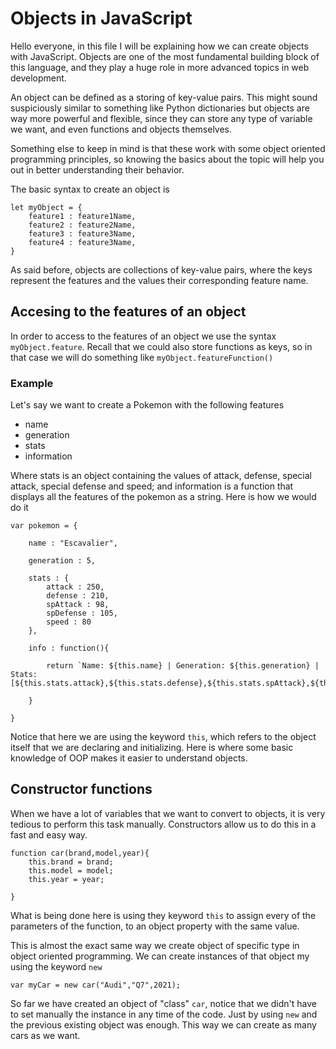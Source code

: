 # Objects in JavaScript

Hello everyone, in this file I will be explaining how we can create objects with JavaScript. Objects are one of the most fundamental building block of this language, and they play a huge role in more advanced topics in web development.

An object can be defined as a storing of key-value pairs. This might sound suspiciously similar to something like Python dictionaries but objects are way more powerful and flexible, since they can store any type of variable we want, and even functions and objects themselves. 

Something else to keep in mind is that these work with some object oriented programming principles, so knowing the basics about the topic will help you out in better understanding their behavior. 

The basic syntax to create an object is 

```
let myObject = {
    feature1 : feature1Name,
    feature2 : feature2Name,
    feature3 : feature3Name,
    feature4 : feature3Name,
}
```

As said before, objects are collections of key-value pairs, where the keys represent the features and the values their corresponding feature name. 

## Accesing to the features of an object

In order to access to the features of an object we use the syntax `myObject.feature`. Recall that we could also store functions as keys, so in that case we will do something like `myObject.featureFunction()`

### Example
Let's say we want to create a Pokemon with the following features

- name
- generation
- stats
- information
  
Where stats is an object containing the values of attack, defense, special attack, special defense and speed; and information is a function that displays all the features of the pokemon as a string. Here is how we would do it


```
var pokemon = {

    name : "Escavalier",

    generation : 5,

    stats : {
        attack : 250,
        defense : 210,
        spAttack : 98,
        spDefense : 105,
        speed : 80
    },

    info : function(){

        return `Name: ${this.name} | Generation: ${this.generation} | Stats: [${this.stats.attack},${this.stats.defense},${this.stats.spAttack},${this.stats.spDefense},${this.stats.speed}]` 

    }

}
```

Notice that here we are using the keyword `this`, which refers to the object itself that we are declaring and initializing. Here is where some basic knowledge of OOP makes it easier to understand objects. 


## Constructor functions 
When we have a lot of variables that we want to convert to objects, it is very tedious to perform this task manually. Constructors allow us to do this in a fast and easy way. 

    function car(brand,model,year){
        this.brand = brand;
        this.model = model;
        this.year = year;

    }

What is being done here is using they keyword `this` to assign every of the parameters of the function, to an object property with the same value.

This is almost the exact same way we create object of specific type in object oriented programming. We can create instances of that object my using the keyword `new`

    var myCar = new car("Audi","Q7",2021);

So far we have created an object of "class" `car`, notice that we didn't have to set manually the instance in any time of the code. Just by using `new` and the previous existing object was enough. This way we can create as many cars as we want. 


